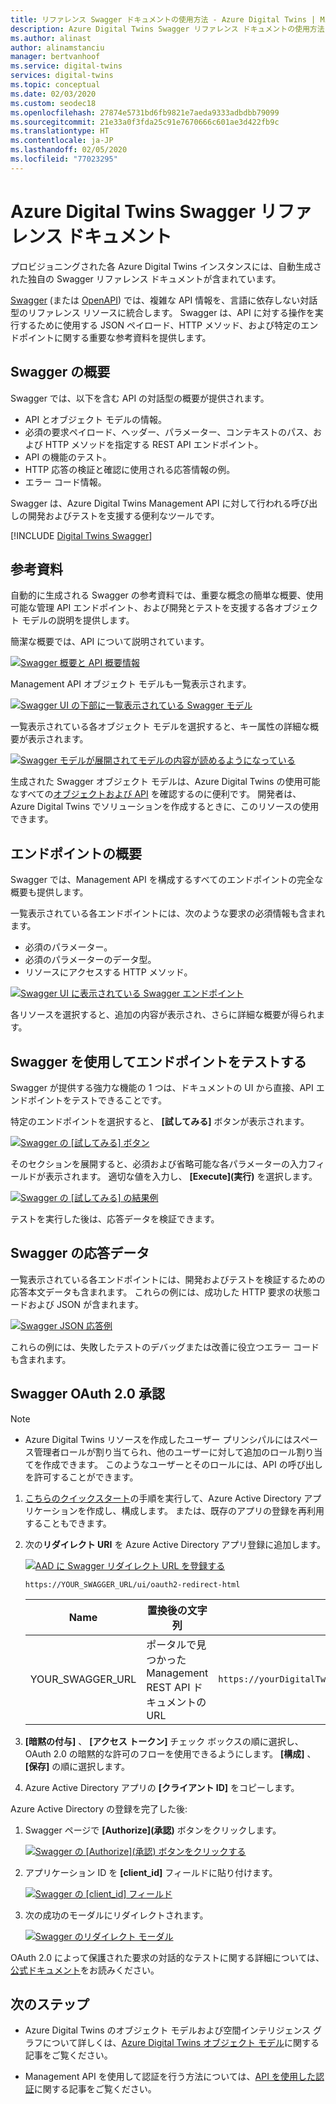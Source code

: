 ```yaml
---
title: リファレンス Swagger ドキュメントの使用方法 - Azure Digital Twins | Microsoft Docs
description: Azure Digital Twins Swagger リファレンス ドキュメントの使用方法について
ms.author: alinast
author: alinamstanciu
manager: bertvanhoof
ms.service: digital-twins
services: digital-twins
ms.topic: conceptual
ms.date: 02/03/2020
ms.custom: seodec18
ms.openlocfilehash: 27874e5731bd6fb9821e7aeda9333adbdbb79099
ms.sourcegitcommit: 21e33a0f3fda25c91e7670666c601ae3d422fb9c
ms.translationtype: HT
ms.contentlocale: ja-JP
ms.lasthandoff: 02/05/2020
ms.locfileid: "77023295"
---
```

# <a name="azure-digital-twins-swagger-reference-documentation"></a>Azure Digital Twins Swagger リファレンス ドキュメント

プロビジョニングされた各 Azure Digital Twins インスタンスには、自動生成された独自の Swagger リファレンス ドキュメントが含まれています。

[Swagger](https://swagger.io/) (または [OpenAPI](https://www.openapis.org/)) では、複雑な API 情報を、言語に依存しない対話型のリファレンス リソースに統合します。 Swagger は、API に対する操作を実行するために使用する JSON ペイロード、HTTP メソッド、および特定のエンドポイントに関する重要な参考資料を提供します。

## <a name="swagger-summary"></a>Swagger の概要

Swagger では、以下を含む API の対話型の概要が提供されます。

* API とオブジェクト モデルの情報。
* 必須の要求ペイロード、ヘッダー、パラメーター、コンテキストのパス、および HTTP メソッドを指定する REST API エンドポイント。
* API の機能のテスト。
* HTTP 応答の検証と確認に使用される応答情報の例。
* エラー コード情報。

Swagger は、Azure Digital Twins Management API に対して行われる呼び出しの開発およびテストを支援する便利なツールです。

[!INCLUDE [Digital Twins Swagger](../../includes/digital-twins-swagger.md)]

## <a name="reference-material"></a>参考資料

自動的に生成される Swagger の参考資料では、重要な概念の簡単な概要、使用可能な管理 API エンドポイント、および開発とテストを支援する各オブジェクト モデルの説明を提供します。

簡潔な概要では、API について説明されています。

[![Swagger 概要と API 概要情報](media/how-to-use-swagger/swagger-management-top-img.png)](media/how-to-use-swagger/swagger-management-top-img.png#lightbox)

Management API オブジェクト モデルも一覧表示されます。

[![Swagger UI の下部に一覧表示されている Swagger モデル](media/how-to-use-swagger/swagger-management-models-img.png)](media/how-to-use-swagger/swagger-management-models-img.png#lightbox)

一覧表示されている各オブジェクト モデルを選択すると、キー属性の詳細な概要が表示されます。

[![Swagger モデルが展開されてモデルの内容が読めるようになっている](media/how-to-use-swagger/swagger-management-model-img.png)](media/how-to-use-swagger/swagger-management-model-img.png#lightbox)

生成された Swagger オブジェクト モデルは、Azure Digital Twins の使用可能なすべての[オブジェクトおよび API](./concepts-objectmodel-spatialgraph.md) を確認するのに便利です。 開発者は、Azure Digital Twins でソリューションを作成するときに、このリソースの使用できます。

## <a name="endpoint-summary"></a>エンドポイントの概要

Swagger では、Management API を構成するすべてのエンドポイントの完全な概要も提供します。

一覧表示されている各エンドポイントには、次のような要求の必須情報も含まれます。

* 必須のパラメーター。
* 必須のパラメーターのデータ型。
* リソースにアクセスする HTTP メソッド。

[![Swagger UI に表示されている Swagger エンドポイント](media/how-to-use-swagger/swagger-management-endpoints-img.png)](media/how-to-use-swagger/swagger-management-endpoints-img.png#lightbox)

各リソースを選択すると、追加の内容が表示され、さらに詳細な概要が得られます。

## <a name="use-swagger-to-test-endpoints"></a>Swagger を使用してエンドポイントをテストする

Swagger が提供する強力な機能の 1 つは、ドキュメントの UI から直接、API エンドポイントをテストできることです。

特定のエンドポイントを選択すると、 **[試してみる]** ボタンが表示されます。

[![Swagger の [試してみる] ボタン](media/how-to-use-swagger/swagger-management-try-img.png)](media/how-to-use-swagger/swagger-management-try-img.png#lightbox)

そのセクションを展開すると、必須および省略可能な各パラメーターの入力フィールドが表示されます。 適切な値を入力し、 **[Execute]\(実行\)** を選択します。

[![Swagger の [試してみる] の結果例](media/how-to-use-swagger/swagger-management-tried-img.png)](media/how-to-use-swagger/swagger-management-tried-img.png#lightbox)

テストを実行した後は、応答データを検証できます。

## <a name="swagger-response-data"></a>Swagger の応答データ

一覧表示されている各エンドポイントには、開発およびテストを検証するための応答本文データも含まれます。 これらの例には、成功した HTTP 要求の状態コードおよび JSON が含まれます。

[![Swagger JSON 応答例](media/how-to-use-swagger/swagger-management-response-img.png)](media/how-to-use-swagger/swagger-management-response-img.png#lightbox)

これらの例には、失敗したテストのデバッグまたは改善に役立つエラー コードも含まれます。

## <a name="swagger-oauth-20-authorization"></a>Swagger OAuth 2.0 承認

> [!NOTE]
> * Azure Digital Twins リソースを作成したユーザー プリンシパルにはスペース管理者ロールが割り当てられ、他のユーザーに対して追加のロール割り当てを作成できます。 このようなユーザーとそのロールには、API の呼び出しを許可することができます。

1. [こちらのクイックスタート](quickstart-view-occupancy-dotnet.md#set-permissions-for-your-app)の手順を実行して、Azure Active Directory アプリケーションを作成し、構成します。 または、既存のアプリの登録を再利用することもできます。

1. 次の**リダイレクト URI** を Azure Active Directory アプリ登録に追加します。

    [![AAD に Swagger リダイレクト URL を登録する](media/how-to-use-swagger/swagger-aad-redirect-url-registration.png)](media/how-to-use-swagger/swagger-aad-redirect-url-registration.png#lightbox)

    ```plaintext
    https://YOUR_SWAGGER_URL/ui/oauth2-redirect-html
    ```
    | Name  | 置換後の文字列 | 例 |
    |---------|---------|---------|
    | YOUR_SWAGGER_URL | ポータルで見つかった Management REST API ドキュメントの URL  | `https://yourDigitalTwinsName.yourLocation.azuresmartspaces.net/management/swagger` |

1. **[暗黙の付与]** 、 **[アクセス トークン]** チェック ボックスの順に選択し、OAuth 2.0 の暗黙的な許可のフローを使用できるようにします。 **[構成]** 、 **[保存]** の順に選択します。

1. Azure Active Directory アプリの **[クライアント ID]** をコピーします。

Azure Active Directory の登録を完了した後:

1. Swagger ページで **[Authorize]\(承認\)** ボタンをクリックします。

    [![Swagger の [Authorize]\(承認\) ボタンをクリックする](media/how-to-use-swagger/swagger-select-authorize-btn.png)](media/how-to-use-swagger/swagger-select-authorize-btn.png#lightbox)

1. アプリケーション ID を **[client_id]** フィールドに貼り付けます。

    [![Swagger の [client_id] フィールド](media/how-to-use-swagger/swagger-auth-form.png)](media/how-to-use-swagger/swagger-auth-form.png#lightbox)

1. 次の成功のモーダルにリダイレクトされます。

    [![Swagger のリダイレクト モーダル](media/how-to-use-swagger/swagger-auth-redirect-img.png)](media/how-to-use-swagger/swagger-auth-redirect-img.png#lightbox)

OAuth 2.0 によって保護された要求の対話的なテストに関する詳細については、[公式ドキュメント](https://swagger.io/docs/specification/authentication/oauth2/)をお読みください。

## <a name="next-steps"></a>次のステップ

- Azure Digital Twins のオブジェクト モデルおよび空間インテリジェンス グラフについて詳しくは、[Azure Digital Twins オブジェクト モデル](./concepts-objectmodel-spatialgraph.md)に関する記事をご覧ください。

- Management API を使用して認証を行う方法については、[API を使用した認証](./security-authenticating-apis.md)に関する記事をご覧ください。
